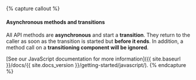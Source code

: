 {% capture callout %}
#### Asynchronous methods and transitions

All API methods are **asynchronous** and start a **transition**. They return to the caller as soon as the transition is started but **before it ends**. In addition, a method call on a **transitioning component will be ignored**.

[See our JavaScript documentation for more information]({{ site.baseurl }}/docs/{{ site.docs_version }}/getting-started/javascript/).
{% endcapture %}
<?php include('callout.html content=callout type="danger" %}
